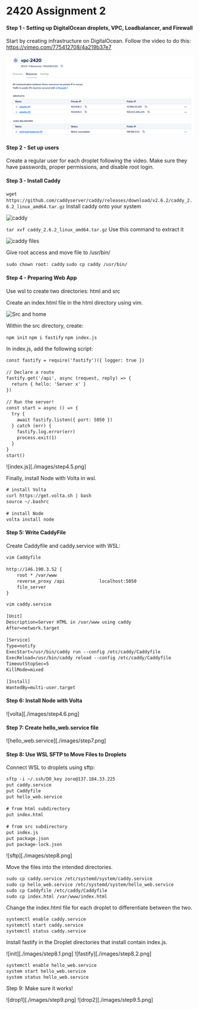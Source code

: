 # 2420 Assignment 2
#### Step 1 - Setting up DigitalOcean droplets, VPC, Loadbalancer, and Firewall

Start by creating infrastructure on DigitalOcean. Follow the video to do this: https://vimeo.com/775412708/4a219b37e7

![DigitalOcean Setup](./images/step1.png)

#### Step 2 - Set up users

Create a regular user for each droplet following the video. Make sure they have passwords, proper permissions, and disable root login.

#### Step 3 - Install Caddy

```wget https://github.com/caddyserver/caddy/releases/download/v2.6.2/caddy_2.6.2_linux_amd64.tar.gz```
Install caddy onto your system

![caddy](./images/step3.png)

```tar xvf caddy_2.6.2_linux_amd64.tar.gz```
Use this command to extract it

![caddy files](./images/step3.5.png)

Give root access and move file to /usr/bin/

```sudo chown root: caddy```
```sudo cp caddy /usr/bin/```

#### Step 4 - Preparing Web App
Use wsl to create two directories: html and src

Create an index.html file in the html directory using vim.

![Src and home](./images/step4.png)

Within the src directory, create:


```npm init```
```npm i fastify```
```npm index.js```

In index.js, add the following script:

```// Require the framework and instantiate it
const fastify = require('fastify')({ logger: true })

// Declare a route
fastify.get('/api', async (request, reply) => {
  return { hello: 'Server x' }
})

// Run the server!
const start = async () => {
  try {
    await fastify.listen({ port: 5050 })
  } catch (err) {
    fastify.log.error(err)
    process.exit(1)
  }
}
start()
```
![index.js][./images/step4.5.png]

Finally, install Node with Volta in wsl.

```
# install Volta
curl https://get.volta.sh | bash
source ~/.bashrc

# install Node
volta install node
```


#### Step 5: Write CaddyFile

Create Caddyfile and caddy.service with WSL:

```
vim Caddyfile

http://146.190.3.52 {
    root * /var/www
    reverse_proxy /api             localhost:5050
    file_server    
}
```

```
vim caddy.service

[Unit]
Description=Server HTML in /var/www using caddy
After=network.target

[Service]
Type=notify
ExecStart=/usr/bin/caddy run --config /etc/caddy/Caddyfile
ExecReload=/usr/bin/caddy reload --config /etc/caddy/Caddyfile
TimeoutStopSec=5
KillMode=mixed

[Install]
WantedBy=multi-user.target
```
#### Step 6: Install Node with Volta

![volta][./images/step4.6.png]

#### Step 7: Create hello_web.service file

![hello_web.service][./images/step7.png]

#### Step 8: Use WSL SFTP to Move Files to Droplets

Connect WSL to droplets using sftp:

```
sftp -i ~/.ssh/DO_key zoro@137.184.33.225
put caddy.service
put Caddyfile
put hello_web.service

# from html subdirectory
put index.html

# from src subdirectory
put index.js
put package.json
put package-lock.json
```
![sftp][./images/step8.png]

Move the files into the intended directories.

```
sudo cp caddy.service /etc/systemd/system/caddy.service
sudo cp hello_web.service /etc/systemd/system/hello_web.service
sudo cp Caddyfile /etc/caddy/Caddyfile
sudo cp index.html /var/www/index.html
```

Change the index.html file for each droplet to differentiate between the two. 

```
systemctl enable caddy.service
systemctl start caddy.service
systemctl status caddy.service
```
Install fastify in the Droplet directories that install contain index.js.

![init][./images/step8.1.png]
![fastify][./images/step8.2.png]

```
systemctl enable hello_web.service
system start hello_web.service
system status hello_web.service
```

Step 9: Make sure it works!

![drop1][./images/step9.png]
![drop2][./images/step9.5.png]


